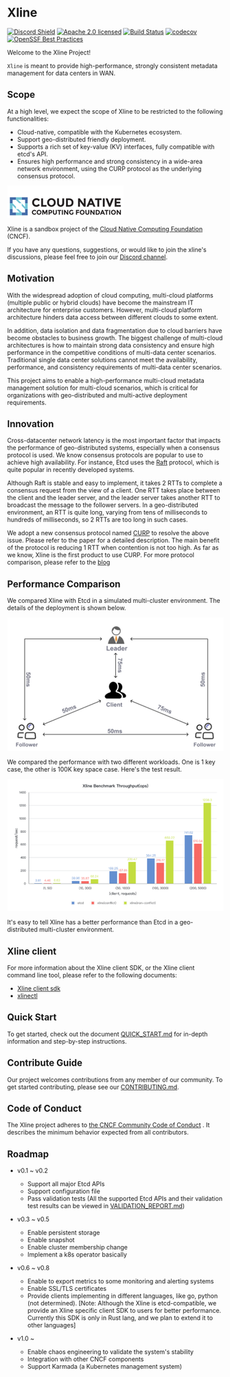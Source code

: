 # Xline

[![Discord Shield][discord-badge]][discord-url]
[![Apache 2.0 licensed][apache-badge]][apache-url]
[![Build Status][actions-badge]][actions-url]
[![codecov][cov-badge]][cov-url]
[![OpenSSF Best Practices][openssf-badge]](openssf-url)

[discord-badge]: https://discordapp.com/api/guilds/1110584535248281760/widget.png?style=shield
[discord-url]: https://discord.gg/hqDRtYkWzm
[apache-badge]: https://img.shields.io/badge/license-Apache--2.0-brightgreen
[apache-url]: https://github.com/datenlord/Xline/blob/master/LICENSE
[actions-badge]: https://github.com/datenlord/xline/actions/workflows/ci.yml/badge.svg?branch=master
[actions-url]: https://github.com/datenlord/xline/actions
[cov-badge]: https://codecov.io/gh/xline-kv/xline/branch/master/graph/badge.svg
[cov-url]: https://codecov.io/gh/xline-kv/xline
[openssf-badge]: https://bestpractices.coreinfrastructure.org/projects/7571/badge
[openssf-url]: https://bestpractices.coreinfrastructure.org/projects/7571

Welcome to the Xline Project!

`Xline` is meant to provide high-performance, strongly consistent metadata management for data centers in WAN.

## Scope
At a high level, we expect the scope of Xline to be restricted to the following functionalities:
- Cloud-native, compatible with the Kubernetes ecosystem.
- Support geo-distributed friendly deployment.
- Supports a rich set of key-value (KV) interfaces, fully compatible with etcd's API.
- Ensures high performance and strong consistency in a wide-area network environment, using the CURP protocol as the underlying consensus protocol.

![cncf-logo](./doc/img/cncf-logo.png)

Xline is a sandbox project of the [Cloud Native Computing Foundation](https://cncf.io/) (CNCF).

If you have any questions, suggestions, or would like to join the xline's discussions, please feel free to join our [Discord channel][discord-url].

## Motivation

With the widespread adoption of cloud computing, multi-cloud platforms (multiple public or hybrid clouds) have become the mainstream IT architecture for enterprise customers. However, multi-cloud platform architecture hinders data access between different clouds to some extent.

In addition, data isolation and data fragmentation due to cloud barriers have become obstacles to business growth. The biggest challenge of multi-cloud architectures is how to maintain strong data consistency and ensure high performance in the competitive conditions of multi-data center scenarios. Traditional single data center solutions cannot meet the availability, performance, and consistency requirements of multi-data center scenarios.

This project aims to enable a high-performance multi-cloud metadata management solution for multi-cloud scenarios, which is critical for organizations with geo-distributed and multi-active deployment requirements.

## Innovation

Cross-datacenter network latency is the most important factor that impacts the
performance of geo-distributed systems, especially when a consensus protocol is
used. We know consensus protocols are popular to use to achieve high
availability. For instance, Etcd uses the [Raft](https://raft.github.io/)
protocol, which is quite popular in recently developed systems.

Although Raft is stable and easy to implement, it takes 2 RTTs to complete a
consensus request from the view of a client. One RTT takes place between the
client and the leader server, and the leader server takes another RTT to
broadcast the message to the follower servers. In a geo-distributed environment,
an RTT is quite long, varying from tens of milliseconds to hundreds of
milliseconds, so 2 RTTs are too long in such cases.

We adopt a new consensus protocol named
[CURP](https://www.usenix.org/system/files/nsdi19-park.pdf) to resolve the above
issue. Please refer to the paper for a detailed description. The main benefit of
the protocol is reducing 1 RTT when contention is not too high. As far as we
know, Xline is the first product to use CURP. For more protocol comparison, please
refer to the [blog](https://datenlord.github.io/xline-home/#/blog/2023-01-07-Curp:-Revisit-the-Consensus-Protocol)

## Performance Comparison

We compared Xline with Etcd in a simulated multi-cluster environment. The
details of the deployment is shown below.

![test deployment](./doc/img/xline_test_deployment.jpg)

We compared the performance with two different workloads. One is 1 key case, the
other is 100K key space case. Here's the test result.

![xline key perf](./doc/img/xline-key-perf.png)


It's easy to tell Xline has a better performance than Etcd in a geo-distributed
multi-cluster environment.

## Xline client

For more information about the Xline client SDK, or the Xline client command line tool, please refer to the following documents:

* [Xline client sdk](xline-client/README.md)
* [xlinectl](xlinectl/README.md)

## Quick Start

To get started, check out the document [QUICK_START.md](doc/quick-start/README.md) for in-depth information and step-by-step instructions.

## Contribute Guide

Our project welcomes contributions from any member of our community. To get started contributing, please see our [CONTRIBUTING.md](./CONTRIBUTING.md).

## Code of Conduct

The Xline project adheres to [the CNCF Community Code of Conduct](./CODE_OF_CONDUCT.md) . It describes the minimum behavior expected from all contributors.


## Roadmap

- v0.1 ~ v0.2
    - Support all major Etcd APIs
    - Support configuration file
    - Pass validation tests (All the supported Etcd APIs and their validation test results can be viewed in [VALIDATION_REPORT.md](./VALIDATION_REPORT.md))
- v0.3 ~ v0.5
    - Enable persistent storage
    - Enable snapshot
    - Enable cluster membership change
    - Implement a k8s operator basically
- v0.6 ~ v0.8
    - Enable to export metrics to some monitoring and alerting systems
    - Enable SSL/TLS certificates
    - Provide clients implementing in different languages, like go, python (not determined). \[Note: Although the Xline is etcd-compatible, we provide an Xline specific client SDK to users for better performance. Currently this SDK is only in Rust lang, and we plan to extend it to other languages\]

- v1.0 ~
  - Enable chaos engineering to validate the system's stability
  - Integration with other CNCF components
  - Support Karmada (a Kubernetes management system)
